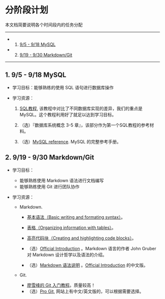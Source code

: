# 分阶段计划

本文档简要说明各个时间段内的任务分配

---

<!-- vscode-markdown-toc -->
* 1. [9/5 - 9/18 MySQL](#MySQL-0)
* 2. [9/19 - 9/30 Markdown/Git](#MarkdownGit-1)

<!-- /vscode-markdown-toc -->

---


##  1. <a name='MySQL-0'></a>9/5 - 9/18 MySQL 

-   学习目标：能够熟练的使用 SQL 语句进行数据库操作

-   学习资源：

    1.  [SQL教程](http://www.w3school.com.cn/sql/index.asp), 该教程中对比了不同数据库实现的差异，我们的重点是 MySQL。这个教程利用好了就足以达到学习目标。

    2. （选）『数据库系统概念 3-5 章』，该部分作为第一个SQL教程的参考材料。

    3. （选）[MySQL reference](http://dev.MySQL.com/doc/refman/5.7/en/). MySQL 的完整参考手册。

##  2. <a name='MarkdownGit-1'></a>9/19 - 9/30 Markdown/Git 

- 学习目标：
    - 能够熟练使用 Markdown 语法进行文档编写
    - 能够熟练使用 Git 进行团队协作

- 学习资源：
    - Markdown.
        - [基本语法（Basic writing and formating syntax）](https://help.github.com/articles/basic-writing-and-formatting-syntax/)。
        - [表格（Organizing information with tables）](https://help.github.com/articles/organizing-information-with-tables/)。
    
        - [高亮代码块（Creating and highlighting code blocks）](https://help.github.com/articles/creating-and-highlighting-code-blocks/)。

        - （选）[Official Introduction](http://daringfireball.net/projects/markdown/) 。Markdown 语言的作者 John Gruber 对 Markdown 设计哲学以及语法的介绍。
        
        - （选）[Markdown 语法说明](http://wowubuntu.com/markdown/index.html) 。[Official Introduction](http://daringfireball.net/projects/markdown/) 的中文版。

    - Git.
        - [廖雪峰的 Git 入门教程](http://www.liaoxuefeng.com/wiki/0013739516305929606dd18361248578c67b8067c8c017b000)。质量较高！
        - （选）[Pro Git](https://git-scm.com/book/en/v2), 网站上有中文/英文版的，可以根据需要选择。

